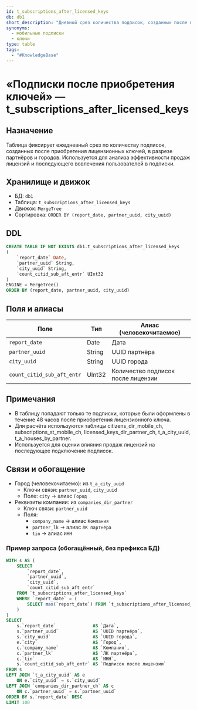 ```yaml
---
id: t_subscriptions_after_licensed_keys
db: db1
short_description: "Дневной срез количества подписок, созданных после приобретения лицензионных ключей, по партнёрам и городам."
synonyms:
  - мобильные подписки
  - ключи
type: table
tags:
  - "#KnowledgeBase"
---
```


# «Подписки после приобретения ключей» — t_subscriptions_after_licensed_keys

## Назначение
Таблица фиксирует ежедневный срез по количеству подписок, созданных после приобретения лицензионных ключей, в разрезе партнёров и городов. Используется для анализа эффективности продаж лицензий и последующего вовлечения пользователей в подписки.

## Хранилище и движок
- БД: `db1`
- Таблица: `t_subscriptions_after_licensed_keys`
- Движок: `MergeTree`
- Сортировка: `ORDER BY (report_date, partner_uuid, city_uuid)`

## DDL
```sql
CREATE TABLE IF NOT EXISTS db1.t_subscriptions_after_licensed_keys
(
    `report_date` Date,
    `partner_uuid` String,
    `city_uuid` String,
    `count_citid_sub_aft_entr` UInt32
)
ENGINE = MergeTree()
ORDER BY (report_date, partner_uuid, city_uuid)
```

## Поля и алиасы
| Поле                        | Тип    | Алиас (человекочитаемое)                |
|----------------------------|--------|-----------------------------------------|
| `report_date`              | Date   | Дата                                    |
| `partner_uuid`             | String | UUID партнёра                           |
| `city_uuid`                | String | UUID города                             |
| `count_citid_sub_aft_entr` | UInt32 | Количество подписок после лицензии      |


## Примечания
- В таблицу попадают только те подписки, которые были оформлены в течение 48 часов после приобретения лицензионного ключа.
- Для расчёта используются таблицы citizens_dir_mobile_ch, subscriptions_st_mobile_ch, licensed_keys_dir_partner_ch, t_a_city_uuid, t_a_houses_by_partner.
- Используется для оценки влияния продаж лицензий на последующее подключение подписок.

## Связи и обогащение

- Город (человекочитаемо): из `t_a_city_uuid`
  - Ключи связи: `partner_uuid`, `city_uuid`
  - Поле: `city` → алиас `Город`
- Реквизиты компании: из `companies_dir_partner`
  - Ключ связи: `partner_uuid`
  - Поля:
    - `company_name` → алиас `Компания`
    - `partner_lk` → алиас `ЛК партнёра`
    - `tin` → алиас `ИНН`

### Пример запроса (обогащённый, без префикса БД)
```sql
WITH s AS (
    SELECT
        `report_date`,
        `partner_uuid`,
        `city_uuid`,
        `count_citid_sub_aft_entr`
    FROM `t_subscriptions_after_licensed_keys`
    WHERE `report_date` = (
        SELECT max(`report_date`) FROM `t_subscriptions_after_licensed_keys`
    )
)
SELECT
    s.`report_date`              AS `Дата`,
    s.`partner_uuid`             AS `UUID партнёра`,
    s.`city_uuid`                AS `UUID города`,
    e.`city`                     AS `Город`,
    c.`company_name`             AS `Компания`,
    c.`partner_lk`               AS `ЛК партнёра`,
    c.`tin`                      AS `ИНН`,
    s.`count_citid_sub_aft_entr` AS `Подписок после лицензии`
FROM s
LEFT JOIN `t_a_city_uuid` AS e
    ON e.`city_uuid` = s.`city_uuid`
LEFT JOIN `companies_dir_partner_ch` AS c
    ON c.`partner_uuid` = s.`partner_uuid`
ORDER BY s.`report_date` DESC
LIMIT 100
```
